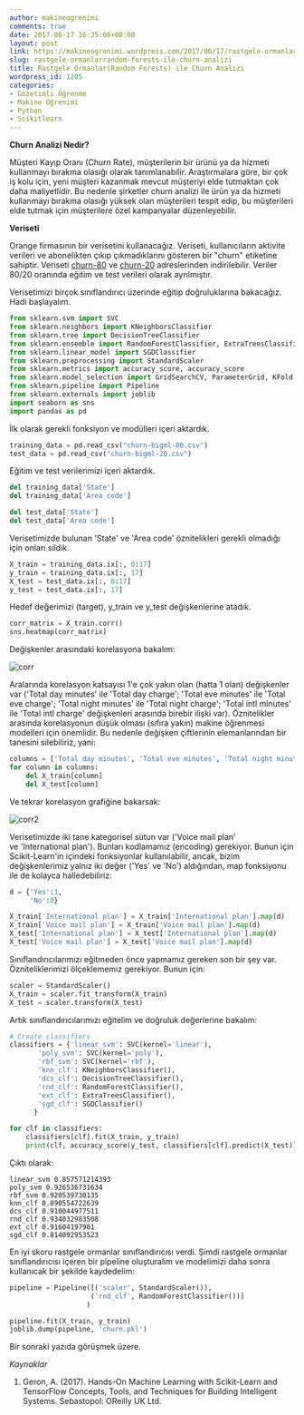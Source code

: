 ```yaml
---
author: makineogrenimi
comments: true
date: 2017-06-17 16:35:06+00:00
layout: post
link: https://makineogrenimi.wordpress.com/2017/06/17/rastgele-ormanlarrandom-forests-ile-churn-analizi/
slug: rastgele-ormanlarrandom-forests-ile-churn-analizi
title: Rastgele Ormanlar(Random Forests) ile Churn Analizi
wordpress_id: 1205
categories:
- Gözetimli Öğrenme
- Makine Öğrenimi
- Python
- Scikitlearn
---
```


**Churn Analizi Nedir?**

Müşteri Kayıp Oranı (Churn Rate), müşterilerin bir ürünü ya da hizmeti kullanmayı bırakma olasığı olarak tanımlanabilir. Araştırmalara göre, bir çok iş kolu için, yeni müşteri kazanmak mevcut müşteriyi elde tutmaktan çok daha maliyetlidir. Bu nedenle şirketler churn analizi ile ürün ya da hizmeti kullanmayı bırakma olasığı yüksek olan müşterileri tespit edip, bu müşterileri elde tutmak için müşterilere özel kampanyalar düzenleyebilir.

**Veriseti**

Orange firmasının bir verisetini kullanacağız. Veriseti, kullanıcıların aktivite verileri ve abonelikten çıkıp çıkmadıklarını gösteren bir "churn" etiketine sahiptir. Veriseti [churn-80](https://bml-data.s3.amazonaws.com/churn-bigml-80.csv) ve [churn-20](https://bml-data.s3.amazonaws.com/churn-bigml-20.csv) adreslerinden indirilebilir. Veriler 80/20 oranında eğitim ve test verileri olarak ayrılmıştır.

Verisetimizi birçok sınıflandırıcı üzerinde eğitip doğruluklarına bakacağız. Hadi başlayalım.

```python
from sklearn.svm import SVC
from sklearn.neighbors import KNeighborsClassifier
from sklearn.tree import DecisionTreeClassifier
from sklearn.ensemble import RandomForestClassifier, ExtraTreesClassifier
from sklearn.linear_model import SGDClassifier
from sklearn.preprocessing import StandardScaler
from sklearn.metrics import accuracy_score, accuracy_score
from sklearn.model_selection import GridSearchCV, ParameterGrid, KFold
from sklearn.pipeline import Pipeline
from sklearn.externals import joblib
import seaborn as sns
import pandas as pd
```

İlk olarak gerekli fonksiyon ve modülleri içeri aktardık.

```python
training_data = pd.read_csv("churn-bigml-80.csv")
test_data = pd.read_csv("churn-bigml-20.csv")
```

Eğitim ve test verilerimizi içeri aktardık.

```python
del training_data['State']
del training_data['Area code']

del test_data['State']
del test_data['Area code']
```

Verisetimizde bulunan 'State' ve 'Area code' öznitelikleri gerekli olmadığı için onları sildik.

```python
X_train = training_data.ix[:, 0:17]
y_train = training_data.ix[:, 17]
X_test = test_data.ix[:, 0:17]
y_test = test_data.ix[:, 17]
```

Hedef değerimizi (target), y_train ve y_test değişkenlerine atadık.

```python
corr_matrix = X_train.corr()
sns.heatmap(corr_matrix)
```

Değişkenler arasındaki korelasyona bakalım:

![corr](https://makineogrenimi.files.wordpress.com/2017/06/corr.png)

Aralarında korelasyon katsayısı 1'e çok yakın olan (hatta 1 olan) değişkenler var ('Total day minutes' ile 'Total day charge'; 'Total eve minutes' ile 'Total eve charge'; 'Total night minutes' ile 'Total night charge'; 'Total intl minutes' ile 'Total intl charge' değişkenleri arasında birebir ilişki var). Öznitelikler arasında korelasyonun düşük olması (sıfıra yakın) makine öğrenmesi modelleri için önemlidir. Bu nedenle değişken çiftlerinin elemanlarından bir tanesini silebiliriz, yani:

```python
columns = ['Total day minutes', 'Total eve minutes', 'Total night minutes', 'Total intl minutes']
for column in columns:
    del X_train[column]
    del X_test[column]
```

Ve tekrar korelasyon grafiğine bakarsak:

![corr2](https://makineogrenimi.files.wordpress.com/2017/06/corr2.png)

Verisetimizde iki tane kategorisel sütun var ('Voice mail plan' ve 'International plan'). Bunları kodlamamız (encoding) gerekiyor. Bunun için Scikit-Learn'in içindeki fonksiyonlar kullanılabilir, ancak, bizim değişkenlerimiz yalnız iki değer ('Yes' ve 'No') aldığından, map fonksiyonu ile de kolayca halledebiliriz:

```python
d = {'Yes':1,
     'No':0}

X_train['International plan'] = X_train['International plan'].map(d)
X_train['Voice mail plan'] = X_train['Voice mail plan'].map(d)
X_test['International plan'] = X_test['International plan'].map(d)
X_test['Voice mail plan'] = X_test['Voice mail plan'].map(d)
```

Sınıflandırıcılarımızı eğitmeden önce yapmamız gereken son bir şey var. Özniteliklerimizi ölçeklememiz gerekiyor. Bunun için:

```python
scaler = StandardScaler()
X_train = scaler.fit_transform(X_train)
X_test = scaler.transform(X_test)
```

Artık sınıflandırıcılarımızı eğitelim ve doğruluk değerlerine bakalım:

```python
# Create classifiers
classifiers = {'linear_svm': SVC(kernel='linear'),
       'poly_svm': SVC(kernel='poly'),
       'rbf_svm': SVC(kernel='rbf'),
       'knn_clf': KNeighborsClassifier(),
       'dcs_clf': DecisionTreeClassifier(),
       'rnd_clf': RandomForestClassifier(),
       'ext_clf': ExtraTreesClassifier(),
       'sgd_clf': SGDClassifier()
      }

for clf in classifiers:
    classifiers[clf].fit(X_train, y_train)
    print(clf, accuracy_score(y_test, classifiers[clf].predict(X_test)))
```

Çıktı olarak:
```
linear_svm 0.857571214393
poly_svm 0.926536731634
rbf_svm 0.920539730135
knn_clf 0.890554722639
dcs_clf 0.910044977511
rnd_clf 0.934032983508
ext_clf 0.91604197901
sgd_clf 0.814092953523
```

En iyi skoru rastgele ormanlar sınıflandırıcısı verdi. Şimdi rastgele ormanlar sınıflandırıcısı içeren bir pipeline oluşturalım ve modelimizi daha sonra kullanıcak bir şekilde kaydedelim:

```python
pipeline = Pipeline([('scaler', StandardScaler()),
                    ('rnd_clf', RandomForestClassifier())]
                   )

pipeline.fit(X_train, y_train)
joblib.dump(pipeline, 'churn.pkl')
```

Bir sonraki yazıda görüşmek üzere.

_Kaynaklar_




    
  1. Geron, A. (2017). Hands-On Machine Learning with Scikit-Learn and TensorFlow Concepts, Tools, and Techniques for Building Intelligent Systems. Sebastopol: OReilly UK Ltd.


